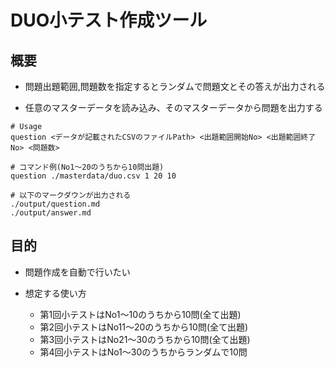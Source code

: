# DUO小テスト作成ツール

## 概要

- 問題出題範囲,問題数を指定するとランダムで問題文とその答えが出力される

- 任意のマスターデータを読み込み、そのマスターデータから問題を出力する

```
# Usage
question <データが記載されたCSVのファイルPath> <出題範囲開始No> <出題範囲終了No> <問題数>

# コマンド例(No1〜20のうちから10問出題)
question ./masterdata/duo.csv 1 20 10

# 以下のマークダウンが出力される
./output/question.md
./output/answer.md

```

## 目的

- 問題作成を自動で行いたい

- 想定する使い方
    - 第1回小テストはNo1〜10のうちから10問(全て出題)
    - 第2回小テストはNo11〜20のうちから10問(全て出題)
    - 第3回小テストはNo21〜30のうちから10問(全て出題)
    - 第4回小テストはNo1〜30のうちからランダムで10問





